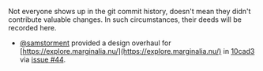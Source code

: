 Not everyone shows up in the git commit history, doesn't mean they didn't contribute valuable changes. 
In such circumstances, their deeds will be recorded here.

* [@samstorment](https://www.github.com/samstorment) provided a design overhaul for [https://explore.marginalia.nu/](https://explore.marginalia.nu/) in [10cad3](https://github.com/MarginaliaSearch/MarginaliaSearch/commit/10cad3abb29b8a87bf5fd56afbc192335e3e94d7)
 via [issue #44](https://github.com/MarginaliaSearch/MarginaliaSearch/issues/44).

